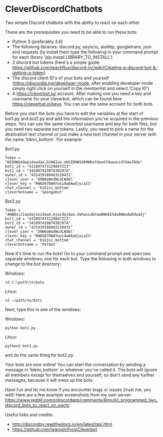 # CleverDiscordChatbots
Two simple Discord chatbots with the ability to react on each other.

These are the prerequisites you need to be able to run these bots:
- Python 3 (preferably 3.6)
- The following libraries: discord.py, asyncio, aiohttp, googletrans, json and requests (to install them type the following in your command prompt for each library 'pip install LIBRARY_TO_INSTALL')
- 2 discord bot tokens (here's a simple guide: https://github.com/reactiflux/discord-irc/wiki/Creating-a-discord-bot-&-getting-a-token)
- The discord client ID's of your bots and yourself (https://discordia.me/developer-mode, after enabling developer mode simply right click on yourself in the memberlist and select 'Copy ID')
- A https://cleverbot.io/ account. After making one you need a key and username for your cleverbot, which can be found here https://cleverbot.io/keys. You can use the same account for both bots.

Before you start the bots you have to edit the variables at the start of bot1.py and bot2.py and add the information you've acquired in the previous steps. You can use the same cleverbot username and key for both files, but you need two separate bot tokens. Lastly, you need to pick a name for the destination text channel or just make a new text channel in your server with the name 'bikini_bottom'.
For example:

Bot1.py
```
Token = "NIDOWpa9wpidawdaa.DJWAIoa.ahUIDHWId89WDa7dawd7dwauoid7daw78dw"
bot1_id = "431897473129847213"
bot2_id = "341897419874382974"
owner_id = "431439180483120431"
clever_user = 'DOWmoWodWLdLWdml'
clever_key = 'RWA567DWAYuoidwAAwdjoia23'
chat_channel = 'bikini_bottom'
cleverbotname = 'Spongebot'
```

Bot2.py
```
Token = "AHWDoiJIwodajnoidawd.Ajwidajdwa.dahwuidbhawDWUAIhda8WAadwDdwadj"
bot1_id = "431897473129847213"
bot2_id = "341897419874382974"
owner_id = "431439180483120431"
clever_user = 'DOWmoWodWLdLWdml'
clever_key = 'RWA567DWAYuoidwAAwdjoia23'
chat_channel = 'bikini_bottom'
cleverbotname = 'Patbot'
```

Now it's time to run the bots! Go to your command prompt and open two separate windows; one for each bot. Type the following in both windows to change to the bot directory:

_Windows:_
```
cd C:\path\to\bots
```
_Linux:_
```
cd ~/path/to/bots
```

Next, type this in one of the windows:

_Windows:_
```
python bot1.py
```
_Linux:_
```
python3 bot1.py
```
and do the same thing for bot2.py.

Your bots are now online! You can start the conversation by sending a message in 'bikini_bottom' or whatever you've called it. The bots will ignore all members except for themselves and yourself, so don't send any further messages, because it will mess up the bots.

Have fun and let me know if you encounter bugs or issues (trust me, you will)! Here are a few example screenshots from my own server: https://www.reddit.com/r/discordapp/comments/8imutl/i_programmed_two_discord_bots_to_react_on_each/

Useful links and credits:
- http://discordpy.readthedocs.io/en/latest/api.html
- https://github.com/jagrosh/FrostCleverbot